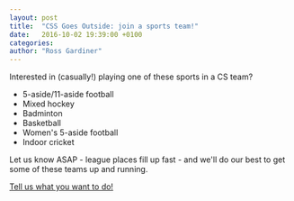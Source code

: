 ```yaml
---
layout: post
title:  "CSS Goes Outside: join a sports team!"
date:   2016-10-02 19:39:00 +0100
categories:
author: "Ross Gardiner"
---
```

Interested in (casually!) playing one of these sports in a CS team?

* 5-aside/11-aside football
* Mixed hockey
* Badminton
* Basketball
* Women's 5-aside football
* Indoor cricket

Let us know ASAP - league places fill up fast - and we'll do our best to get some of these teams up and running.

<a class="btn btn--dark" href="mailto:sports@cssbristol.co.uk">
  Tell us what you want to do!
</a>
